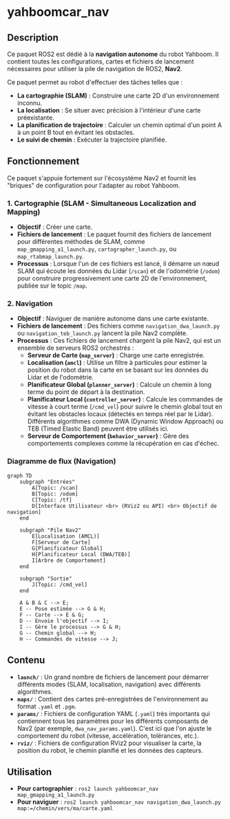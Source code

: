 # yahboomcar_nav

## Description

Ce paquet ROS2 est dédié à la **navigation autonome** du robot Yahboom. Il contient toutes les configurations, cartes et fichiers de lancement nécessaires pour utiliser la pile de navigation de ROS2, **Nav2**.

Ce paquet permet au robot d'effectuer des tâches telles que :
-   **La cartographie (SLAM)** : Construire une carte 2D d'un environnement inconnu.
-   **La localisation** : Se situer avec précision à l'intérieur d'une carte préexistante.
-   **La planification de trajectoire** : Calculer un chemin optimal d'un point A à un point B tout en évitant les obstacles.
-   **Le suivi de chemin** : Exécuter la trajectoire planifiée.

## Fonctionnement

Ce paquet s'appuie fortement sur l'écosystème Nav2 et fournit les "briques" de configuration pour l'adapter au robot Yahboom.

### 1. Cartographie (SLAM - Simultaneous Localization and Mapping)

-   **Objectif** : Créer une carte.
-   **Fichiers de lancement** : Le paquet fournit des fichiers de lancement pour différentes méthodes de SLAM, comme `map_gmapping_a1_launch.py`, `cartographer_launch.py`, ou `map_rtabmap_launch.py`.
-   **Processus** : Lorsque l'un de ces fichiers est lancé, il démarre un nœud SLAM qui écoute les données du Lidar (`/scan`) et de l'odométrie (`/odom`) pour construire progressivement une carte 2D de l'environnement, publiée sur le topic `/map`.

### 2. Navigation

-   **Objectif** : Naviguer de manière autonome dans une carte existante.
-   **Fichiers de lancement** : Des fichiers comme `navigation_dwa_launch.py` ou `navigation_teb_launch.py` lancent la pile Nav2 complète.
-   **Processus** : Ces fichiers de lancement chargent la pile Nav2, qui est un ensemble de serveurs ROS2 orchestrés :
    -   **Serveur de Carte (`map_server`)** : Charge une carte enregistrée.
    -   **Localisation (`amcl`)** : Utilise un filtre à particules pour estimer la position du robot dans la carte en se basant sur les données du Lidar et de l'odométrie.
    -   **Planificateur Global (`planner_server`)** : Calcule un chemin à long terme du point de départ à la destination.
    -   **Planificateur Local (`controller_server`)** : Calcule les commandes de vitesse à court terme (`/cmd_vel`) pour suivre le chemin global tout en évitant les obstacles locaux (détectés en temps réel par le Lidar). Différents algorithmes comme DWA (Dynamic Window Approach) ou TEB (Timed Elastic Band) peuvent être utilisés ici.
    -   **Serveur de Comportement (`behavior_server`)** : Gère des comportements complexes comme la récupération en cas d'échec.

### Diagramme de flux (Navigation)

```mermaid
graph TD
    subgraph "Entrées"
        A[Topic: /scan]
        B[Topic: /odom]
        C[Topic: /tf]
        D[Interface Utilisateur <br> (RViz2 ou API) <br> Objectif de navigation]
    end

    subgraph "Pile Nav2"
        E[Localisation (AMCL)]
        F[Serveur de Carte]
        G[Planificateur Global]
        H[Planificateur Local (DWA/TEB)]
        I[Arbre de Comportement]
    end

    subgraph "Sortie"
        J[Topic: /cmd_vel]
    end

    A & B & C --> E;
    E -- Pose estimée --> G & H;
    F -- Carte --> E & G;
    D -- Envoie l'objectif --> I;
    I -- Gère le processus --> G & H;
    G -- Chemin global --> H;
    H -- Commandes de vitesse --> J;
```

## Contenu

-   **`launch/`** : Un grand nombre de fichiers de lancement pour démarrer différents modes (SLAM, localisation, navigation) avec différents algorithmes.
-   **`maps/`** : Contient des cartes pré-enregistrées de l'environnement au format `.yaml` et `.pgm`.
-   **`params/`** : Fichiers de configuration YAML (`.yaml`) très importants qui contiennent tous les paramètres pour les différents composants de Nav2 (par exemple, `dwa_nav_params.yaml`). C'est ici que l'on ajuste le comportement du robot (vitesse, accélération, tolérances, etc.).
-   **`rviz/`** : Fichiers de configuration RViz2 pour visualiser la carte, la position du robot, le chemin planifié et les données des capteurs.

## Utilisation

-   **Pour cartographier** : `ros2 launch yahboomcar_nav map_gmapping_a1_launch.py`
-   **Pour naviguer** : `ros2 launch yahboomcar_nav navigation_dwa_launch.py map:=/chemin/vers/ma/carte.yaml`
